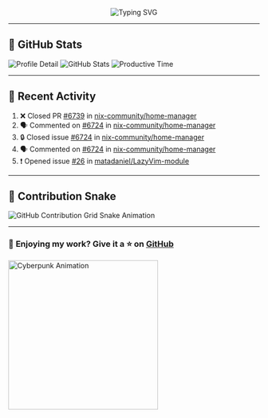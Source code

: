 <p align="center">
  <img src="https://readme-typing-svg.demolab.com/?lines=Hi+There!+I'm+Phuc+Lee+👋;I'm+a+Noob!+and+I+love+learning+new+things!&font=Fira+Code&size=22&pause=100&color=7AA2F7&width=600&height=75&center=true&vCenter=true&multiline=true&repeat=true" alt="Typing SVG">
</p>

---

## 🚀 GitHub Stats

![Profile Detail](http://github-profile-summary-cards.vercel.app/api/cards/profile-details?username=phucleeuwu&theme=transparent)
![GitHub Stats](http://github-profile-summary-cards.vercel.app/api/cards/stats?username=phucleeuwu&theme=transparent)
![Productive Time](http://github-profile-summary-cards.vercel.app/api/cards/productive-time?username=phucleeuwu&theme=transparent&utcOffset=8)

---

## 📝 Recent Activity

<!--START_SECTION:activity-->
1. ❌ Closed PR [#6739](https://github.com/nix-community/home-manager/pull/6739) in [nix-community/home-manager](https://github.com/nix-community/home-manager)
2. 🗣 Commented on [#6724](https://github.com/nix-community/home-manager/issues/6724#issuecomment-2804619489) in [nix-community/home-manager](https://github.com/nix-community/home-manager)
3. 🔒 Closed issue [#6724](https://github.com/nix-community/home-manager/issues/6724) in [nix-community/home-manager](https://github.com/nix-community/home-manager)
4. 🗣 Commented on [#6724](https://github.com/nix-community/home-manager/issues/6724#issuecomment-2800015100) in [nix-community/home-manager](https://github.com/nix-community/home-manager)
5. ❗ Opened issue [#26](https://github.com/matadaniel/LazyVim-module/issues/26) in [matadaniel/LazyVim-module](https://github.com/matadaniel/LazyVim-module)
<!--END_SECTION:activity-->

<!--START_SECTION:waka-->
<!--END_SECTION:waka-->

---

## 🐍 Contribution Snake

<picture>
  <source media="(prefers-color-scheme: dark)" srcset="https://raw.githubusercontent.com/phucleeuwu/phucleeuwu/output/github-contribution-grid-snake-dark.svg">
  <source media="(prefers-color-scheme: light)" srcset="https://raw.githubusercontent.com/phucleeuwu/phucleeuwu/output/github-contribution-grid-snake.svg">
  <img alt="GitHub Contribution Grid Snake Animation" src="https://raw.githubusercontent.com/phucleeuwu/phucleeuwu/output/github-contribution-grid-snake.svg">
</picture>

---

### 💙 **Enjoying my work?** Give it a ⭐ on **[GitHub](https://github.com/phucleeuwu)**

<p align="left">
  <img src="https://media.giphy.com/media/u5sgL5pks5JXKHcVZo/giphy.gif" width="300" alt="Cyberpunk Animation">
</p>
